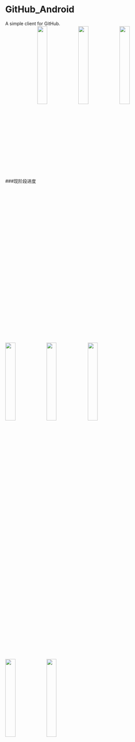 # GitHub_Android
A simple client for GitHub.
<br/>
###现阶段进度
<img src="https://github.com/zpauly/GitHub_Android/blob/master/images/pic1.png" width = "25%" height = "25%" align=center />
<img src="https://github.com/zpauly/GitHub_Android/blob/master/images/pic2.png" width = "25%" height = "25%" align=center />
<img src="https://github.com/zpauly/GitHub_Android/blob/master/images/pic3.png" width = "25%" height = "25%" align=center />
<br/>
<br/>
<img src="https://github.com/zpauly/GitHub_Android/blob/master/images/pic4.png" width = "25%" height = "25%" align=center />
<img src="https://github.com/zpauly/GitHub_Android/blob/master/images/pic5.png" width = "25%" height = "25%" align=center />
<img src="https://github.com/zpauly/GitHub_Android/blob/master/images/pic6.png" width = "25%" height = "25%" align=center />
<br/>
<br/>
<img src="https://github.com/zpauly/GitHub_Android/blob/master/images/pic7.png" width = "25%" height = "25%" align=center />
<img src="https://github.com/zpauly/GitHub_Android/blob/master/images/pic8.png" width = "25%" height = "25%" align=center />
